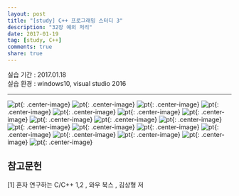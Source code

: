 ---layout: post
title: "[study] C++ 프로그래밍 스터디 3"
description: "32장 예외 처리"
date: 2017-01-19
tag: [study, C++]
comments: true
share: true
---
  

실습 기간 : 2017.01.18  
실습 환경 : windows10, visual studio 2016  

---

![pt]({{site.url}}/img/C++/seminar3/02.jpg){: .center-image}
![pt]({{site.url}}/img/C++/seminar3/03.jpg){: .center-image}
![pt]({{site.url}}/img/C++/seminar3/04.jpg){: .center-image}
![pt]({{site.url}}/img/C++/seminar3/05.jpg){: .center-image}
![pt]({{site.url}}/img/C++/seminar3/06.jpg){: .center-image}
![pt]({{site.url}}/img/C++/seminar3/07.jpg){: .center-image}
![pt]({{site.url}}/img/C++/seminar3/08.jpg){: .center-image}
![pt]({{site.url}}/img/C++/seminar3/09.jpg){: .center-image}
![pt]({{site.url}}/img/C++/seminar3/10.jpg){: .center-image}
![pt]({{site.url}}/img/C++/seminar3/11.jpg){: .center-image}
![pt]({{site.url}}/img/C++/seminar3/12.jpg){: .center-image}
![pt]({{site.url}}/img/C++/seminar3/13.jpg){: .center-image}
![pt]({{site.url}}/img/C++/seminar3/14.jpg){: .center-image}
![pt]({{site.url}}/img/C++/seminar3/15.jpg){: .center-image}
![pt]({{site.url}}/img/C++/seminar3/16.jpg){: .center-image}
![pt]({{site.url}}/img/C++/seminar3/17.jpg){: .center-image}
![pt]({{site.url}}/img/C++/seminar3/18.jpg){: .center-image}
![pt]({{site.url}}/img/C++/seminar3/19.jpg){: .center-image}


참고문헌
---

[1] 혼자 연구하는 C/C++ 1,2 , 와우 북스 , 김상형 저
